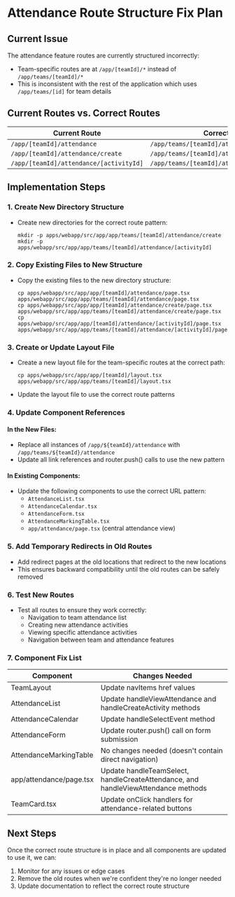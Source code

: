 # Attendance Route Structure Fix Plan

## Current Issue
The attendance feature routes are currently structured incorrectly:
- Team-specific routes are at `/app/[teamId]/*` instead of `/app/teams/[teamId]/*`
- This is inconsistent with the rest of the application which uses `/app/teams/[id]` for team details

## Current Routes vs. Correct Routes

| Current Route | Correct Route |
|--------------|---------------|
| `/app/[teamId]/attendance` | `/app/teams/[teamId]/attendance` |
| `/app/[teamId]/attendance/create` | `/app/teams/[teamId]/attendance/create` |
| `/app/[teamId]/attendance/[activityId]` | `/app/teams/[teamId]/attendance/[activityId]` |

## Implementation Steps

### 1. Create New Directory Structure
- Create new directories for the correct route pattern:
  ```
  mkdir -p apps/webapp/src/app/app/teams/[teamId]/attendance/create
  mkdir -p apps/webapp/src/app/app/teams/[teamId]/attendance/[activityId]
  ```

### 2. Copy Existing Files to New Structure
- Copy the existing files to the new directory structure:
  ```
  cp apps/webapp/src/app/app/[teamId]/attendance/page.tsx apps/webapp/src/app/app/teams/[teamId]/attendance/page.tsx
  cp apps/webapp/src/app/app/[teamId]/attendance/create/page.tsx apps/webapp/src/app/app/teams/[teamId]/attendance/create/page.tsx
  cp apps/webapp/src/app/app/[teamId]/attendance/[activityId]/page.tsx apps/webapp/src/app/app/teams/[teamId]/attendance/[activityId]/page.tsx
  ```

### 3. Create or Update Layout File
- Create a new layout file for the team-specific routes at the correct path:
  ```
  cp apps/webapp/src/app/app/[teamId]/layout.tsx apps/webapp/src/app/app/teams/[teamId]/layout.tsx
  ```
- Update the layout file to use the correct route patterns

### 4. Update Component References

#### In the New Files:
- Replace all instances of `/app/${teamId}/attendance` with `/app/teams/${teamId}/attendance`
- Update all link references and router.push() calls to use the new pattern

#### In Existing Components:
- Update the following components to use the correct URL pattern:
  - `AttendanceList.tsx`
  - `AttendanceCalendar.tsx`
  - `AttendanceForm.tsx`
  - `AttendanceMarkingTable.tsx`
  - `app/attendance/page.tsx` (central attendance view)

### 5. Add Temporary Redirects in Old Routes
- Add redirect pages at the old locations that redirect to the new locations
- This ensures backward compatibility until the old routes can be safely removed

### 6. Test New Routes
- Test all routes to ensure they work correctly:
  - Navigation to team attendance list
  - Creating new attendance activities
  - Viewing specific attendance activities
  - Navigation between team and attendance features

### 7. Component Fix List

| Component | Changes Needed |
|-----------|---------------|
| TeamLayout | Update navItems href values |
| AttendanceList | Update handleViewAttendance and handleCreateActivity methods |
| AttendanceCalendar | Update handleSelectEvent method |
| AttendanceForm | Update router.push() call on form submission |
| AttendanceMarkingTable | No changes needed (doesn't contain direct navigation) |
| app/attendance/page.tsx | Update handleTeamSelect, handleCreateAttendance, and handleViewAttendance methods |
| TeamCard.tsx | Update onClick handlers for attendance-related buttons |

## Next Steps
Once the correct route structure is in place and all components are updated to use it, we can:
1. Monitor for any issues or edge cases
2. Remove the old routes when we're confident they're no longer needed
3. Update documentation to reflect the correct route structure 